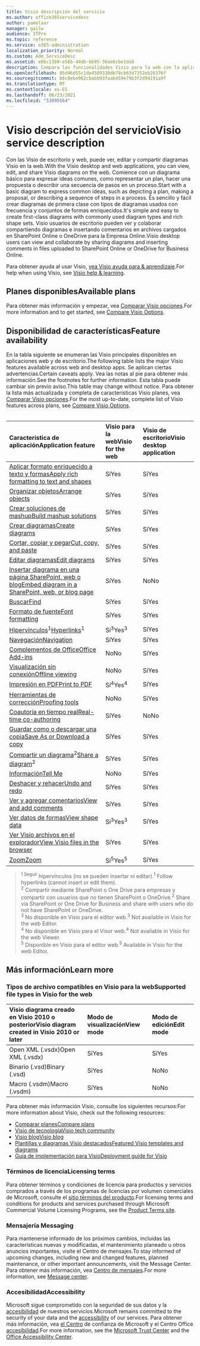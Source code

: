 ```yaml
---
title: Visio descripción del servicio
ms.author: office365servicedesc
author: pamelaar
manager: gailw
audience: ITPro
ms.topic: reference
ms.service: o365-administration
localization_priority: Normal
ms.custom: Adm_ServiceDesc
ms.assetid: e0bc13b9-e56b-44db-bb95-36ae6cbe1da8
description: Compara las funcionalidades Visio para la web con la aplicación Visio escritorio.
ms.openlocfilehash: 85d46d55c1de4509330db78cb63d7352eb26376f
ms.sourcegitcommit: b6c8ebe962cbabb93faab459e79b3f2d94191a9f
ms.translationtype: MT
ms.contentlocale: es-ES
ms.lasthandoff: 06/23/2021
ms.locfileid: "53095564"
---
```

# <a name="visio-service-description"></a><span data-ttu-id="394d8-103">Visio descripción del servicio</span><span class="sxs-lookup"><span data-stu-id="394d8-103">Visio service description</span></span>

<span data-ttu-id="394d8-104">Con las Visio de escritorio y web, puede ver, editar y compartir diagramas Visio en la web.</span><span class="sxs-lookup"><span data-stu-id="394d8-104">With the Visio desktop and web applications, you can view, edit, and share Visio diagrams on the web.</span></span> <span data-ttu-id="394d8-105">Comience con un diagrama básico para expresar ideas comunes, como representar un plan, hacer una propuesta o describir una secuencia de pasos en un proceso.</span><span class="sxs-lookup"><span data-stu-id="394d8-105">Start with a basic diagram to express common ideas, such as depicting a plan, making a proposal, or describing a sequence of steps in a process.</span></span> <span data-ttu-id="394d8-106">Es sencillo y fácil crear diagramas de primera clase con tipos de diagramas usados con frecuencia y conjuntos de formas enriquecidos.</span><span class="sxs-lookup"><span data-stu-id="394d8-106">It's simple and easy to create first-class diagrams with commonly used diagram types and rich shape sets.</span></span> <span data-ttu-id="394d8-107">Visio usuarios de escritorio pueden ver y colaborar compartiendo diagramas e insertando comentarios en archivos cargados en SharePoint Online o OneDrive para la Empresa Online.</span><span class="sxs-lookup"><span data-stu-id="394d8-107">Visio desktop users can view and collaborate by sharing diagrams and inserting comments in files uploaded to SharePoint Online or OneDrive for Business Online.</span></span>

<span data-ttu-id="394d8-108">Para obtener ayuda al usar Visio, [vea Visio ayuda para & aprendizaje](https://support.office.com/visio).</span><span class="sxs-lookup"><span data-stu-id="394d8-108">For help when using Visio, see [Visio help & learning](https://support.office.com/visio).</span></span>

## <a name="available-plans"></a><span data-ttu-id="394d8-109">Planes disponibles</span><span class="sxs-lookup"><span data-stu-id="394d8-109">Available plans</span></span>

<span data-ttu-id="394d8-110">Para obtener más información y empezar, vea [Comparar Visio opciones](https://www.microsoft.com/microsoft-365/visio/microsoft-visio-plans-and-pricing-compare-visio-options).</span><span class="sxs-lookup"><span data-stu-id="394d8-110">For more information and to get started, see [Compare Visio Options](https://www.microsoft.com/microsoft-365/visio/microsoft-visio-plans-and-pricing-compare-visio-options).</span></span>
  
## <a name="feature-availability"></a><span data-ttu-id="394d8-111">Disponibilidad de características</span><span class="sxs-lookup"><span data-stu-id="394d8-111">Feature availability</span></span>

<span data-ttu-id="394d8-112">En la tabla siguiente se enumeran las Visio principales disponibles en aplicaciones web y de escritorio.</span><span class="sxs-lookup"><span data-stu-id="394d8-112">The following table lists the major Visio features available across web and desktop apps.</span></span> <span data-ttu-id="394d8-113">Se aplican ciertas advertencias.</span><span class="sxs-lookup"><span data-stu-id="394d8-113">Certain caveats apply.</span></span> <span data-ttu-id="394d8-114">Vea las notas al pie para obtener más información.</span><span class="sxs-lookup"><span data-stu-id="394d8-114">See the footnotes for further information.</span></span> <span data-ttu-id="394d8-115">Esta tabla puede cambiar sin previo aviso.</span><span class="sxs-lookup"><span data-stu-id="394d8-115">This table may change without notice.</span></span> <span data-ttu-id="394d8-116">Para obtener la lista más actualizada y completa de características Visio planes, vea [Comparar Visio opciones](https://www.microsoft.com/microsoft-365/visio/microsoft-visio-plans-and-pricing-compare-visio-options).</span><span class="sxs-lookup"><span data-stu-id="394d8-116">For the most up-to-date, complete list of Visio features across plans, see [Compare Visio Options](https://www.microsoft.com/microsoft-365/visio/microsoft-visio-plans-and-pricing-compare-visio-options).</span></span><br><br> 

| <span data-ttu-id="394d8-117">Característica de aplicación</span><span class="sxs-lookup"><span data-stu-id="394d8-117">Application feature</span></span> | <span data-ttu-id="394d8-118">Visio para la web</span><span class="sxs-lookup"><span data-stu-id="394d8-118">Visio for the web</span></span> | <span data-ttu-id="394d8-119">Visio de escritorio</span><span class="sxs-lookup"><span data-stu-id="394d8-119">Visio desktop application</span></span> |
|:-----|:-----|:-----|
|[<span data-ttu-id="394d8-120">Aplicar formato enriquecido a texto y formas</span><span class="sxs-lookup"><span data-stu-id="394d8-120">Apply rich formatting to text and shapes</span></span>](visio-features.md#apply-rich-formatting-to-text-and-shapes)|<span data-ttu-id="394d8-121">Sí</span><span class="sxs-lookup"><span data-stu-id="394d8-121">Yes</span></span> |<span data-ttu-id="394d8-122">Sí</span><span class="sxs-lookup"><span data-stu-id="394d8-122">Yes</span></span> |
|[<span data-ttu-id="394d8-123">Organizar objetos</span><span class="sxs-lookup"><span data-stu-id="394d8-123">Arrange objects</span></span>](visio-features.md#arrange-objects)|<span data-ttu-id="394d8-124">Sí</span><span class="sxs-lookup"><span data-stu-id="394d8-124">Yes</span></span> |<span data-ttu-id="394d8-125">Sí</span><span class="sxs-lookup"><span data-stu-id="394d8-125">Yes</span></span> |
|[<span data-ttu-id="394d8-126">Crear soluciones de mashup</span><span class="sxs-lookup"><span data-stu-id="394d8-126">Build mashup solutions</span></span>](visio-features.md#build-mashup-solutions)|<span data-ttu-id="394d8-127">Sí</span><span class="sxs-lookup"><span data-stu-id="394d8-127">Yes</span></span> |<span data-ttu-id="394d8-128">Sí</span><span class="sxs-lookup"><span data-stu-id="394d8-128">Yes</span></span> |
|[<span data-ttu-id="394d8-129">Crear diagramas</span><span class="sxs-lookup"><span data-stu-id="394d8-129">Create diagrams</span></span>](visio-features.md#create-diagrams)|<span data-ttu-id="394d8-130">Sí</span><span class="sxs-lookup"><span data-stu-id="394d8-130">Yes</span></span> |<span data-ttu-id="394d8-131">Sí</span><span class="sxs-lookup"><span data-stu-id="394d8-131">Yes</span></span> |
|[<span data-ttu-id="394d8-132">Cortar, copiar y pegar</span><span class="sxs-lookup"><span data-stu-id="394d8-132">Cut, copy, and paste</span></span>](visio-features.md#cut-copy-and-paste)|<span data-ttu-id="394d8-133">Sí</span><span class="sxs-lookup"><span data-stu-id="394d8-133">Yes</span></span> |<span data-ttu-id="394d8-134">Sí</span><span class="sxs-lookup"><span data-stu-id="394d8-134">Yes</span></span> |
|[<span data-ttu-id="394d8-135">Editar diagramas</span><span class="sxs-lookup"><span data-stu-id="394d8-135">Edit diagrams</span></span>](visio-features.md#edit-diagrams)|<span data-ttu-id="394d8-136">Sí</span><span class="sxs-lookup"><span data-stu-id="394d8-136">Yes</span></span> |<span data-ttu-id="394d8-137">Sí</span><span class="sxs-lookup"><span data-stu-id="394d8-137">Yes</span></span> |
|[<span data-ttu-id="394d8-138">Insertar diagrama en una página SharePoint, web o blog</span><span class="sxs-lookup"><span data-stu-id="394d8-138">Embed diagram in a SharePoint, web, or blog page</span></span>](visio-features.md#embed-diagram-in-a-sharepoint-web-or-blog-page)|<span data-ttu-id="394d8-139">Sí</span><span class="sxs-lookup"><span data-stu-id="394d8-139">Yes</span></span> |<span data-ttu-id="394d8-140">No</span><span class="sxs-lookup"><span data-stu-id="394d8-140">No</span></span> |
|[<span data-ttu-id="394d8-141">Buscar</span><span class="sxs-lookup"><span data-stu-id="394d8-141">Find</span></span>](visio-features.md#find)|<span data-ttu-id="394d8-142">Sí</span><span class="sxs-lookup"><span data-stu-id="394d8-142">Yes</span></span> |<span data-ttu-id="394d8-143">Sí</span><span class="sxs-lookup"><span data-stu-id="394d8-143">Yes</span></span> |
|[<span data-ttu-id="394d8-144">Formato de fuente</span><span class="sxs-lookup"><span data-stu-id="394d8-144">Font formatting</span></span>](visio-features.md#font-formatting)|<span data-ttu-id="394d8-145">Sí</span><span class="sxs-lookup"><span data-stu-id="394d8-145">Yes</span></span> |<span data-ttu-id="394d8-146">Sí</span><span class="sxs-lookup"><span data-stu-id="394d8-146">Yes</span></span> |
|<span data-ttu-id="394d8-147">[Hipervínculos](visio-features.md#hyperlinks)<sup>1</sup></span><span class="sxs-lookup"><span data-stu-id="394d8-147">[Hyperlinks](visio-features.md#hyperlinks)<sup>1</sup></span></span>|<span data-ttu-id="394d8-148">Sí<sup>3</sup></span><span class="sxs-lookup"><span data-stu-id="394d8-148">Yes<sup>3</sup></span></span>|<span data-ttu-id="394d8-149">Sí</span><span class="sxs-lookup"><span data-stu-id="394d8-149">Yes</span></span> |
|[<span data-ttu-id="394d8-150">Navegación</span><span class="sxs-lookup"><span data-stu-id="394d8-150">Navigation</span></span>](visio-features.md#navigation)|<span data-ttu-id="394d8-151">Sí</span><span class="sxs-lookup"><span data-stu-id="394d8-151">Yes</span></span> |<span data-ttu-id="394d8-152">Sí</span><span class="sxs-lookup"><span data-stu-id="394d8-152">Yes</span></span> |
|[<span data-ttu-id="394d8-153">Complementos de Office</span><span class="sxs-lookup"><span data-stu-id="394d8-153">Office Add-ins</span></span>](visio-features.md#office-add-ins)|<span data-ttu-id="394d8-154">No</span><span class="sxs-lookup"><span data-stu-id="394d8-154">No</span></span> |<span data-ttu-id="394d8-155">Sí</span><span class="sxs-lookup"><span data-stu-id="394d8-155">Yes</span></span> |
|[<span data-ttu-id="394d8-156">Visualización sin conexión</span><span class="sxs-lookup"><span data-stu-id="394d8-156">Offline viewing</span></span>](visio-features.md#offline-viewing)|<span data-ttu-id="394d8-157">No</span><span class="sxs-lookup"><span data-stu-id="394d8-157">No</span></span> |<span data-ttu-id="394d8-158">Sí</span><span class="sxs-lookup"><span data-stu-id="394d8-158">Yes</span></span> |
|[<span data-ttu-id="394d8-159">Impresión en PDF</span><span class="sxs-lookup"><span data-stu-id="394d8-159">Print to PDF</span></span>](visio-features.md#print-to-pdf)|<span data-ttu-id="394d8-160">Sí<sup>4</sup></span><span class="sxs-lookup"><span data-stu-id="394d8-160">Yes<sup>4</sup></span></span>|<span data-ttu-id="394d8-161">Sí</span><span class="sxs-lookup"><span data-stu-id="394d8-161">Yes</span></span> |
|[<span data-ttu-id="394d8-162">Herramientas de corrección</span><span class="sxs-lookup"><span data-stu-id="394d8-162">Proofing tools</span></span>](visio-features.md#proofing-tools)|<span data-ttu-id="394d8-163">No</span><span class="sxs-lookup"><span data-stu-id="394d8-163">No</span></span> |<span data-ttu-id="394d8-164">Sí</span><span class="sxs-lookup"><span data-stu-id="394d8-164">Yes</span></span> |
|[<span data-ttu-id="394d8-165">Coautoría en tiempo real</span><span class="sxs-lookup"><span data-stu-id="394d8-165">Real-time co-authoring</span></span>](visio-features.md#real-time-co-authoring)|<span data-ttu-id="394d8-166">Sí</span><span class="sxs-lookup"><span data-stu-id="394d8-166">Yes</span></span> |<span data-ttu-id="394d8-167">No</span><span class="sxs-lookup"><span data-stu-id="394d8-167">No</span></span> |
|[<span data-ttu-id="394d8-168">Guardar como o descargar una copia</span><span class="sxs-lookup"><span data-stu-id="394d8-168">Save As or Download a copy</span></span>](visio-features.md#save-as-or-download-a-copy)|<span data-ttu-id="394d8-169">Sí</span><span class="sxs-lookup"><span data-stu-id="394d8-169">Yes</span></span> |<span data-ttu-id="394d8-170">Sí</span><span class="sxs-lookup"><span data-stu-id="394d8-170">Yes</span></span> |
|<span data-ttu-id="394d8-171">[Compartir un diagrama](visio-features.md#share-a-diagram)<sup>2</sup></span><span class="sxs-lookup"><span data-stu-id="394d8-171">[Share a diagram](visio-features.md#share-a-diagram)<sup>2</sup></span></span>|<span data-ttu-id="394d8-172">Sí</span><span class="sxs-lookup"><span data-stu-id="394d8-172">Yes</span></span> |<span data-ttu-id="394d8-173">Sí</span><span class="sxs-lookup"><span data-stu-id="394d8-173">Yes</span></span> |
|[<span data-ttu-id="394d8-174">Información</span><span class="sxs-lookup"><span data-stu-id="394d8-174">Tell Me</span></span>](visio-features.md#tell-me)|<span data-ttu-id="394d8-175">No</span><span class="sxs-lookup"><span data-stu-id="394d8-175">No</span></span> |<span data-ttu-id="394d8-176">Sí</span><span class="sxs-lookup"><span data-stu-id="394d8-176">Yes</span></span> |
|[<span data-ttu-id="394d8-177">Deshacer y rehacer</span><span class="sxs-lookup"><span data-stu-id="394d8-177">Undo and redo</span></span>](visio-features.md#undo-and-redo)|<span data-ttu-id="394d8-178">Sí</span><span class="sxs-lookup"><span data-stu-id="394d8-178">Yes</span></span> |<span data-ttu-id="394d8-179">Sí</span><span class="sxs-lookup"><span data-stu-id="394d8-179">Yes</span></span> |
|[<span data-ttu-id="394d8-180">Ver y agregar comentarios</span><span class="sxs-lookup"><span data-stu-id="394d8-180">View and add comments</span></span>](visio-features.md#view-and-add-comments)|<span data-ttu-id="394d8-181">Sí</span><span class="sxs-lookup"><span data-stu-id="394d8-181">Yes</span></span> |<span data-ttu-id="394d8-182">Sí</span><span class="sxs-lookup"><span data-stu-id="394d8-182">Yes</span></span> |
|[<span data-ttu-id="394d8-183">Ver datos de formas</span><span class="sxs-lookup"><span data-stu-id="394d8-183">View shape data</span></span>](visio-features.md#view-shape-data)|<span data-ttu-id="394d8-184">Sí<sup>3</sup></span><span class="sxs-lookup"><span data-stu-id="394d8-184">Yes<sup>3</sup></span></span>|<span data-ttu-id="394d8-185">Sí</span><span class="sxs-lookup"><span data-stu-id="394d8-185">Yes</span></span> |
|[<span data-ttu-id="394d8-186">Ver Visio archivos en el explorador</span><span class="sxs-lookup"><span data-stu-id="394d8-186">View Visio files in the browser</span></span>](visio-features.md#view-visio-files-in-the-browser)|<span data-ttu-id="394d8-187">Sí</span><span class="sxs-lookup"><span data-stu-id="394d8-187">Yes</span></span> |<span data-ttu-id="394d8-188">Sí</span><span class="sxs-lookup"><span data-stu-id="394d8-188">Yes</span></span> |
|[<span data-ttu-id="394d8-189">Zoom</span><span class="sxs-lookup"><span data-stu-id="394d8-189">Zoom</span></span>](visio-features.md#zoom)|<span data-ttu-id="394d8-190">Sí<sup>5</sup></span><span class="sxs-lookup"><span data-stu-id="394d8-190">Yes<sup>5</sup></span></span>|<span data-ttu-id="394d8-191">Sí</span><span class="sxs-lookup"><span data-stu-id="394d8-191">Yes</span></span> |

> <span data-ttu-id="394d8-192"><sup>1 Seguir</sup> hipervínculos (no se pueden insertar ni editar).</span><span class="sxs-lookup"><span data-stu-id="394d8-192"><sup>1</sup> Follow hyperlinks (cannot insert or edit them).</span></span>
<br/><span data-ttu-id="394d8-193"><sup>2</sup> Compartir mediante SharePoint o One Drive para empresas y compartir con usuarios que no tienen SharePoint o OneDrive.</span><span class="sxs-lookup"><span data-stu-id="394d8-193"><sup>2</sup> Share via SharePoint or One Drive for Business and share with users who do not have SharePoint or OneDrive.</span></span>
<br/><span data-ttu-id="394d8-194"><sup>3</sup> No disponible en Visio para el editor web.</span><span class="sxs-lookup"><span data-stu-id="394d8-194"><sup>3</sup> Not available in Visio for the web Editor.</span></span>
<br/><span data-ttu-id="394d8-195"><sup>4</sup> No disponible en Visio para el Visor web.</span><span class="sxs-lookup"><span data-stu-id="394d8-195"><sup>4</sup> Not available in Visio for the web Viewer.</span></span>
<br/><span data-ttu-id="394d8-196"><sup>5</sup> Disponible en Visio para el editor web.</span><span class="sxs-lookup"><span data-stu-id="394d8-196"><sup>5</sup> Available in Visio for the web Editor.</span></span>

## <a name="learn-more"></a><span data-ttu-id="394d8-197">Más información</span><span class="sxs-lookup"><span data-stu-id="394d8-197">Learn more</span></span>

### <a name="supported-file-types-in-visio-for-the-web"></a><span data-ttu-id="394d8-198">Tipos de archivo compatibles en Visio para la web</span><span class="sxs-lookup"><span data-stu-id="394d8-198">Supported file types in Visio for the web</span></span>

| <span data-ttu-id="394d8-199">Visio diagrama creado en Visio 2010 o posterior</span><span class="sxs-lookup"><span data-stu-id="394d8-199">Visio diagram created in Visio 2010 or later</span></span> | <span data-ttu-id="394d8-200">Modo de visualización</span><span class="sxs-lookup"><span data-stu-id="394d8-200">View mode</span></span> | <span data-ttu-id="394d8-201">Modo de edición</span><span class="sxs-lookup"><span data-stu-id="394d8-201">Edit mode</span></span> |
|:-----|:-----|:-----|
|<span data-ttu-id="394d8-202">Open XML (.vsdx)</span><span class="sxs-lookup"><span data-stu-id="394d8-202">Open XML (.vsdx)</span></span>  <br/> |<span data-ttu-id="394d8-203">Sí</span><span class="sxs-lookup"><span data-stu-id="394d8-203">Yes</span></span>  <br/> |<span data-ttu-id="394d8-204">Sí</span><span class="sxs-lookup"><span data-stu-id="394d8-204">Yes</span></span>  <br/> |
|<span data-ttu-id="394d8-205">Binario (.vsd)</span><span class="sxs-lookup"><span data-stu-id="394d8-205">Binary (.vsd)</span></span>  <br/> |<span data-ttu-id="394d8-206">Sí</span><span class="sxs-lookup"><span data-stu-id="394d8-206">Yes</span></span>  <br/> |<span data-ttu-id="394d8-207">No</span><span class="sxs-lookup"><span data-stu-id="394d8-207">No</span></span>  <br/> |
|<span data-ttu-id="394d8-208">Macro (.vsdm)</span><span class="sxs-lookup"><span data-stu-id="394d8-208">Macro (.vsdm)</span></span>  <br/> |<span data-ttu-id="394d8-209">Sí</span><span class="sxs-lookup"><span data-stu-id="394d8-209">Yes</span></span>  <br/> |<span data-ttu-id="394d8-210">No</span><span class="sxs-lookup"><span data-stu-id="394d8-210">No</span></span>  <br/> |

<span data-ttu-id="394d8-211">Para obtener más información Visio, consulte los siguientes recursos:</span><span class="sxs-lookup"><span data-stu-id="394d8-211">For more information about Visio, check out the following resources:</span></span>

- [<span data-ttu-id="394d8-212">Comparar planes</span><span class="sxs-lookup"><span data-stu-id="394d8-212">Compare plans</span></span>](https://www.microsoft.com/microsoft-365/visio/microsoft-visio-plans-and-pricing-compare-visio-options)
- [<span data-ttu-id="394d8-213">Visio de tecnología</span><span class="sxs-lookup"><span data-stu-id="394d8-213">Visio tech community</span></span>](https://techcommunity.microsoft.com/t5/microsoft-teams/ct-p/MicrosoftTeams)
- [<span data-ttu-id="394d8-214">Visio blog</span><span class="sxs-lookup"><span data-stu-id="394d8-214">Visio blog</span></span>](https://techcommunity.microsoft.com/t5/visio-blog/bg-p/VisioBlog)
- [<span data-ttu-id="394d8-215">Plantillas y diagramas Visio destacados</span><span class="sxs-lookup"><span data-stu-id="394d8-215">Featured Visio templates and diagrams</span></span>](https://go.microsoft.com/fwlink/p/?linkid=2157372)
- [<span data-ttu-id="394d8-216">Guía de implementación para Visio</span><span class="sxs-lookup"><span data-stu-id="394d8-216">Deployment guide for Visio</span></span>](/deployoffice/deployment-guide-for-visio)

### <a name="licensing-terms"></a><span data-ttu-id="394d8-217">Términos de licencia</span><span class="sxs-lookup"><span data-stu-id="394d8-217">Licensing terms</span></span>

<span data-ttu-id="394d8-218">Para obtener términos y condiciones de licencia para productos y servicios comprados a través de los programas de licencias por volumen comerciales de Microsoft, consulte el [sitio términos del producto](https://www.microsoft.com/licensing/terms/).</span><span class="sxs-lookup"><span data-stu-id="394d8-218">For licensing terms and conditions for products and services purchased through Microsoft Commercial Volume Licensing Programs, see the [Product Terms site](https://www.microsoft.com/licensing/terms/).</span></span>

### <a name="messaging"></a><span data-ttu-id="394d8-219">Mensajería </span><span class="sxs-lookup"><span data-stu-id="394d8-219">Messaging</span></span>

<span data-ttu-id="394d8-220">Para mantenerse informado de los próximos cambios, incluidas las características nuevas y modificadas, el mantenimiento planeado u otros anuncios importantes, visite el Centro de mensajes.</span><span class="sxs-lookup"><span data-stu-id="394d8-220">To stay informed of upcoming changes, including new and changed features, planned maintenance, or other important announcements, visit the Message Center.</span></span> <span data-ttu-id="394d8-221">Para obtener más información, vea [Centro de mensajes](/microsoft-365/admin/manage/message-center).</span><span class="sxs-lookup"><span data-stu-id="394d8-221">For more information, see [Message center](/microsoft-365/admin/manage/message-center).</span></span>

### <a name="accessibility"></a><span data-ttu-id="394d8-222">Accesibilidad</span><span class="sxs-lookup"><span data-stu-id="394d8-222">Accessibility</span></span>

<span data-ttu-id="394d8-223">Microsoft sigue comprometido con la seguridad de sus datos y la [accesibilidad](https://www.microsoft.com/trust-center/compliance/accessibility) de nuestros servicios.</span><span class="sxs-lookup"><span data-stu-id="394d8-223">Microsoft remains committed to the security of your data and the [accessibility](https://www.microsoft.com/trust-center/compliance/accessibility) of our services.</span></span> <span data-ttu-id="394d8-224">Para obtener más información, vea [el Centro](https://www.microsoft.com/trust-center) de confianza de Microsoft y el Centro Office [accesibilidad](https://support.office.com/article/ecab0fcf-d143-4fe8-a2ff-6cd596bddc6d).</span><span class="sxs-lookup"><span data-stu-id="394d8-224">For more information, see the [Microsoft Trust Center](https://www.microsoft.com/trust-center) and the [Office Accessibility Center](https://support.office.com/article/ecab0fcf-d143-4fe8-a2ff-6cd596bddc6d).</span></span>
